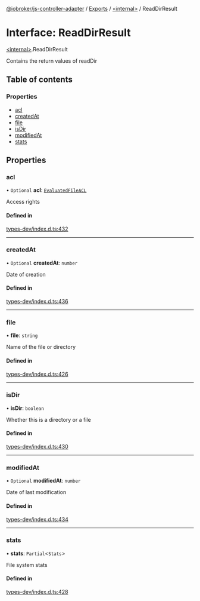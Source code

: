 [@iobroker/js-controller-adapter](../README.md) / [Exports](../modules.md) / [\<internal\>](../modules/internal_.md) / ReadDirResult

# Interface: ReadDirResult

[\<internal\>](../modules/internal_.md).ReadDirResult

Contains the return values of readDir

## Table of contents

### Properties

- [acl](internal_.ReadDirResult.md#acl)
- [createdAt](internal_.ReadDirResult.md#createdat)
- [file](internal_.ReadDirResult.md#file)
- [isDir](internal_.ReadDirResult.md#isdir)
- [modifiedAt](internal_.ReadDirResult.md#modifiedat)
- [stats](internal_.ReadDirResult.md#stats)

## Properties

### acl

• `Optional` **acl**: [`EvaluatedFileACL`](internal_.EvaluatedFileACL.md)

Access rights

#### Defined in

[types-dev/index.d.ts:432](https://github.com/ioBroker/ioBroker.js-controller/blob/819f1976e/packages/types-dev/index.d.ts#L432)

___

### createdAt

• `Optional` **createdAt**: `number`

Date of creation

#### Defined in

[types-dev/index.d.ts:436](https://github.com/ioBroker/ioBroker.js-controller/blob/819f1976e/packages/types-dev/index.d.ts#L436)

___

### file

• **file**: `string`

Name of the file or directory

#### Defined in

[types-dev/index.d.ts:426](https://github.com/ioBroker/ioBroker.js-controller/blob/819f1976e/packages/types-dev/index.d.ts#L426)

___

### isDir

• **isDir**: `boolean`

Whether this is a directory or a file

#### Defined in

[types-dev/index.d.ts:430](https://github.com/ioBroker/ioBroker.js-controller/blob/819f1976e/packages/types-dev/index.d.ts#L430)

___

### modifiedAt

• `Optional` **modifiedAt**: `number`

Date of last modification

#### Defined in

[types-dev/index.d.ts:434](https://github.com/ioBroker/ioBroker.js-controller/blob/819f1976e/packages/types-dev/index.d.ts#L434)

___

### stats

• **stats**: `Partial`\<`Stats`\>

File system stats

#### Defined in

[types-dev/index.d.ts:428](https://github.com/ioBroker/ioBroker.js-controller/blob/819f1976e/packages/types-dev/index.d.ts#L428)
